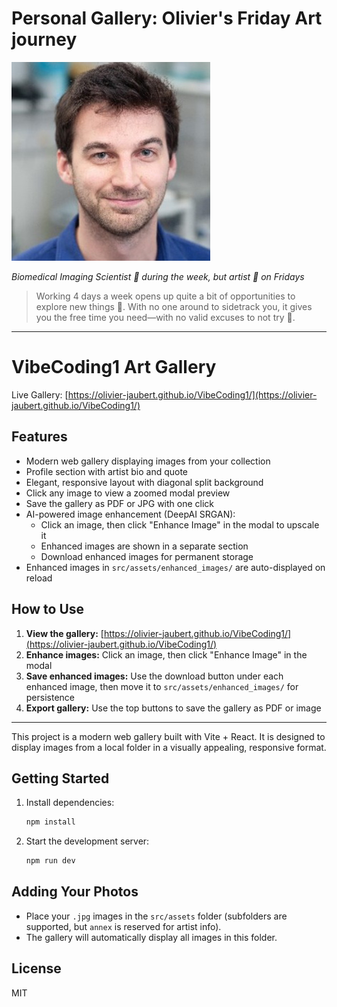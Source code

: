 # Personal Gallery: Olivier's Friday Art journey

![Olivier Jaubert](src/assets/annex/Picture_OJ.jpg)

_Biomedical Imaging Scientist 🧬 during the week, but artist 🎨 on Fridays_

> Working 4 days a week opens up quite a bit of opportunities to explore new things 🌱. With no one around to sidetrack you, it gives you the free time you need—with no valid excuses to not try 🚀.

---

# VibeCoding1 Art Gallery

Live Gallery: [https://olivier-jaubert.github.io/VibeCoding1/](https://olivier-jaubert.github.io/VibeCoding1/)

## Features

- Modern web gallery displaying images from your collection
- Profile section with artist bio and quote
- Elegant, responsive layout with diagonal split background
- Click any image to view a zoomed modal preview
- Save the gallery as PDF or JPG with one click
- AI-powered image enhancement (DeepAI SRGAN):
  - Click an image, then click "Enhance Image" in the modal to upscale it
  - Enhanced images are shown in a separate section
  - Download enhanced images for permanent storage
- Enhanced images in `src/assets/enhanced_images/` are auto-displayed on reload

## How to Use

1. **View the gallery:** [https://olivier-jaubert.github.io/VibeCoding1/](https://olivier-jaubert.github.io/VibeCoding1/)
2. **Enhance images:** Click an image, then click "Enhance Image" in the modal
3. **Save enhanced images:** Use the download button under each enhanced image, then move it to `src/assets/enhanced_images/` for persistence
4. **Export gallery:** Use the top buttons to save the gallery as PDF or image

---

This project is a modern web gallery built with Vite + React. It is designed to display images from a local folder in a visually appealing, responsive format.

## Getting Started
1. Install dependencies:
   ```sh
   npm install
   ```
2. Start the development server:
   ```sh
   npm run dev
   ```

## Adding Your Photos
- Place your `.jpg` images in the `src/assets` folder (subfolders are supported, but `annex` is reserved for artist info).
- The gallery will automatically display all images in this folder.

## License
MIT
